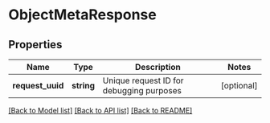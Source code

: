 # ObjectMetaResponse

## Properties
Name | Type | Description | Notes
------------ | ------------- | ------------- | -------------
**request_uuid** | **string** | Unique request ID for debugging purposes | [optional] 

[[Back to Model list]](../README.md#documentation-for-models) [[Back to API list]](../README.md#documentation-for-api-endpoints) [[Back to README]](../README.md)


